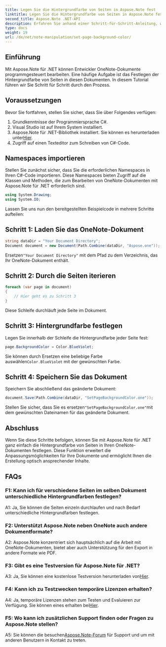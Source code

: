 ```yaml
---
title: Legen Sie die Hintergrundfarbe von Seiten in Aspose.Note fest
linktitle: Legen Sie die Hintergrundfarbe von Seiten in Aspose.Note fest
second_title: Aspose.Note .NET-API
description: Erfahren Sie anhand einer Schritt-für-Schritt-Anleitung, wie Sie die Hintergrundfarbe von Seiten in Aspose.Note-Dokumenten mithilfe der Programmiersprache C# festlegen.
type: docs
weight: 19
url: /de/net/note-manipulation/set-page-background-color/
---
```

## Einführung

Mit Aspose.Note für .NET können Entwickler OneNote-Dokumente programmgesteuert bearbeiten. Eine häufige Aufgabe ist das Festlegen der Hintergrundfarbe von Seiten in diesen Dokumenten. In diesem Tutorial führen wir Sie Schritt für Schritt durch den Prozess.

## Voraussetzungen

Bevor Sie fortfahren, stellen Sie sicher, dass Sie über Folgendes verfügen:

1. Grundkenntnisse der Programmiersprache C#.
2. Visual Studio ist auf Ihrem System installiert.
3.  Aspose.Note für .NET-Bibliothek installiert. Sie können es herunterladen unter[Hier](https://releases.aspose.com/note/net/).
4. Zugriff auf einen Texteditor zum Schreiben von C#-Code.

## Namespaces importieren

Stellen Sie zunächst sicher, dass Sie die erforderlichen Namespaces in Ihren C#-Code importieren. Diese Namespaces bieten Zugriff auf die Klassen und Methoden, die zum Bearbeiten von OneNote-Dokumenten mit Aspose.Note für .NET erforderlich sind.

```csharp
using System.Drawing;
using System.IO;

```

Lassen Sie uns nun den bereitgestellten Beispielcode in mehrere Schritte aufteilen:

## Schritt 1: Laden Sie das OneNote-Dokument

```csharp
string dataDir = "Your Document Directory";
Document document = new Document(Path.Combine(dataDir, "Aspose.one"));
```

 Ersetzen`"Your Document Directory"` mit dem Pfad zu dem Verzeichnis, das Ihr OneNote-Dokument enthält.

## Schritt 2: Durch die Seiten iterieren

```csharp
foreach (var page in document)
{
    // Hier geht es zu Schritt 3
}
```

Diese Schleife durchläuft jede Seite im Dokument.

## Schritt 3: Hintergrundfarbe festlegen

Legen Sie innerhalb der Schleife die Hintergrundfarbe jeder Seite fest:

```csharp
page.BackgroundColor = Color.BlueViolet;
```

 Sie können durch Ersetzen eine beliebige Farbe auswählen`Color.BlueViolet` mit der gewünschten Farbe.

## Schritt 4: Speichern Sie das Dokument

Speichern Sie abschließend das geänderte Dokument:

```csharp
document.Save(Path.Combine(dataDir, "SetPageBackgroundColor.one"));
```

 Stellen Sie sicher, dass Sie es ersetzen`"SetPageBackgroundColor.one"`mit dem gewünschten Dateinamen für das geänderte Dokument.

## Abschluss

Wenn Sie diese Schritte befolgen, können Sie mit Aspose.Note für .NET ganz einfach die Hintergrundfarbe von Seiten in Ihren OneNote-Dokumenten festlegen. Diese Funktion erweitert die Anpassungsmöglichkeiten für Ihre Dokumente und ermöglicht Ihnen die Erstellung optisch ansprechender Inhalte.

## FAQs

### F1: Kann ich für verschiedene Seiten im selben Dokument unterschiedliche Hintergrundfarben festlegen?

A1: Ja, Sie können die Seiten einzeln durchlaufen und nach Bedarf unterschiedliche Hintergrundfarben festlegen.

### F2: Unterstützt Aspose.Note neben OneNote auch andere Dokumentformate?

A2: Aspose.Note konzentriert sich hauptsächlich auf die Arbeit mit OneNote-Dokumenten, bietet aber auch Unterstützung für den Export in andere Formate wie PDF.

### F3: Gibt es eine Testversion für Aspose.Note für .NET?

 A3: Ja, Sie können eine kostenlose Testversion herunterladen von[Hier](https://releases.aspose.com/).

### F4: Kann ich zu Testzwecken temporäre Lizenzen erhalten?

 A4: Ja, temporäre Lizenzen stehen zum Testen und Evaluieren zur Verfügung. Sie können eines erhalten bei[Hier](https://purchase.aspose.com/temporary-license/).

### F5: Wo kann ich zusätzlichen Support finden oder Fragen zu Aspose.Note stellen?

 A5: Sie können die besuchen[Aspose.Note-Forum](https://forum.aspose.com/c/note/28) für Support und um mit anderen Benutzern in Kontakt zu treten.